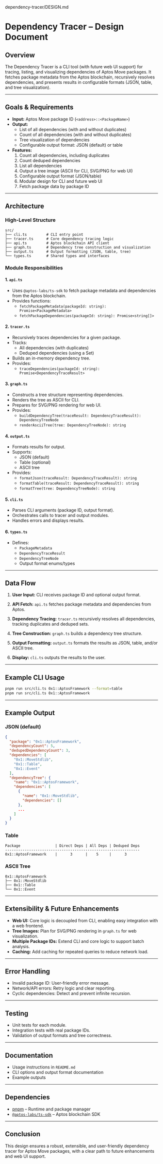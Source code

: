 dependency-tracer/DESIGN.md
# Dependency Tracer – Design Document

## Overview

The Dependency Tracer is a CLI tool (with future web UI support) for tracing, listing, and visualizing dependencies of Aptos Move packages. It fetches package metadata from the Aptos blockchain, recursively resolves dependencies, and presents results in configurable formats (JSON, table, and tree visualization).

---

## Goals & Requirements

- **Input:** Aptos Move package ID (`<address>::<PackageName>`)
- **Output:**
  - List of all dependencies (with and without duplicates)
  - Count of all dependencies (with and without duplicates)
  - Tree visualization of dependencies
  - Configurable output format: JSON (default) or table
- **Features:**
  1. Count all dependencies, including duplicates
  2. Count deduped dependencies
  3. List all dependencies
  4. Output a tree image (ASCII for CLI, SVG/PNG for web UI)
  5. Configurable output format (JSON/table)
  6. Modular design for CLI and future web UI
  7. Fetch package data by package ID

---

## Architecture

### High-Level Structure

```
src/
├── cli.ts         # CLI entry point
├── tracer.ts      # Core dependency tracing logic
├── api.ts         # Aptos blockchain API client
├── graph.ts       # Dependency tree construction and visualization
├── output.ts      # Output formatting (JSON, table, tree)
└── types.ts       # Shared types and interfaces
```

### Module Responsibilities

#### 1. `api.ts`
- Uses `@aptos-labs/ts-sdk` to fetch package metadata and dependencies from the Aptos blockchain.
- Provides functions:
  - `fetchPackageMetadata(packageId: string): Promise<PackageMetadata>`
  - `fetchPackageDependencies(packageId: string): Promise<string[]>`

#### 2. `tracer.ts`
- Recursively traces dependencies for a given package.
- Tracks:
  - All dependencies (with duplicates)
  - Deduped dependencies (using a Set)
- Builds an in-memory dependency tree.
- Provides:
  - `traceDependencies(packageId: string): Promise<DependencyTraceResult>`

#### 3. `graph.ts`
- Constructs a tree structure representing dependencies.
- Renders the tree as ASCII for CLI.
- Prepares for SVG/PNG rendering for web UI.
- Provides:
  - `buildDependencyTree(traceResult: DependencyTraceResult): DependencyTreeNode`
  - `renderAsciiTree(tree: DependencyTreeNode): string`

#### 4. `output.ts`
- Formats results for output.
- Supports:
  - JSON (default)
  - Table (optional)
  - ASCII tree
- Provides:
  - `formatJson(traceResult: DependencyTraceResult): string`
  - `formatTable(traceResult: DependencyTraceResult): string`
  - `formatTree(tree: DependencyTreeNode): string`

#### 5. `cli.ts`
- Parses CLI arguments (package ID, output format).
- Orchestrates calls to tracer and output modules.
- Handles errors and displays results.

#### 6. `types.ts`
- Defines:
  - `PackageMetadata`
  - `DependencyTraceResult`
  - `DependencyTreeNode`
  - Output format enums/types

---

## Data Flow

1. **User Input:**
   CLI receives package ID and optional output format.

2. **API Fetch:**
   `api.ts` fetches package metadata and dependencies from Aptos.

3. **Dependency Tracing:**
   `tracer.ts` recursively resolves all dependencies, tracking duplicates and deduped sets.

4. **Tree Construction:**
   `graph.ts` builds a dependency tree structure.

5. **Output Formatting:**
   `output.ts` formats the results as JSON, table, and/or ASCII tree.

6. **Display:**
   `cli.ts` outputs the results to the user.

---

## Example CLI Usage

```sh
pnpm run src/cli.ts 0x1::AptosFramework --format=table
pnpm run src/cli.ts 0x1::AptosFramework
```

---

## Example Output

### JSON (default)
```json
{
  "package": "0x1::AptosFramework",
  "dependencyCount": 5,
  "dedupedDependencyCount": 3,
  "dependencies": [
    "0x1::MoveStdlib",
    "0x1::Table",
    "0x1::Event"
  ],
  "dependencyTree": {
    "name": "0x1::AptosFramework",
    "dependencies": [
      {
        "name": "0x1::MoveStdlib",
        "dependencies": []
      },
      ...
    ]
  }
}
```

### Table
```
Package                | Direct Deps | All Deps | Deduped Deps
--------------------------------------------------------------
0x1::AptosFramework    |      3      |    5     |      3
```

### ASCII Tree
```
0x1::AptosFramework
├── 0x1::MoveStdlib
├── 0x1::Table
└── 0x1::Event
```

---

## Extensibility & Future Enhancements

- **Web UI:**
  Core logic is decoupled from CLI, enabling easy integration with a web frontend.
- **Tree Images:**
  Plan for SVG/PNG rendering in `graph.ts` for web visualization.
- **Multiple Package IDs:**
  Extend CLI and core logic to support batch analysis.
- **Caching:**
  Add caching for repeated queries to reduce network load.

---

## Error Handling

- Invalid package ID: User-friendly error message.
- Network/API errors: Retry logic and clear reporting.
- Cyclic dependencies: Detect and prevent infinite recursion.

---

## Testing

- Unit tests for each module.
- Integration tests with real package IDs.
- Validation of output formats and tree correctness.

---

## Documentation

- Usage instructions in `README.md`
- CLI options and output format documentation
- Example outputs

---

## Dependencies

- [pnpm](https://pnpm.sh/) – Runtime and package manager
- [`@aptos-labs/ts-sdk`](https://www.npmjs.com/package/@aptos-labs/ts-sdk) – Aptos blockchain SDK

---

## Conclusion

This design ensures a robust, extensible, and user-friendly dependency tracer for Aptos Move packages, with a clear path to future enhancements and web UI support.
